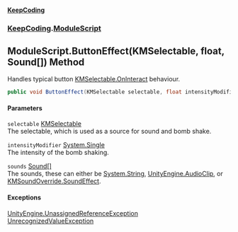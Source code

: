 #### [KeepCoding](index.md 'index')
### [KeepCoding](KeepCoding.md 'KeepCoding').[ModuleScript](KeepCoding_ModuleScript.md 'KeepCoding.ModuleScript')
## ModuleScript.ButtonEffect(KMSelectable, float, Sound[]) Method
Handles typical button [KMSelectable.OnInteract](https://docs.microsoft.com/en-us/dotnet/api/KMSelectable.OnInteract 'KMSelectable.OnInteract') behaviour.  
```csharp
public void ButtonEffect(KMSelectable selectable, float intensityModifier=0f, params KeepCoding.Sound[] sounds);
```
#### Parameters
<a name='KeepCoding_ModuleScript_ButtonEffect(KMSelectable_float_KeepCoding_Sound__)_selectable'></a>
`selectable` [KMSelectable](https://docs.microsoft.com/en-us/dotnet/api/KMSelectable 'KMSelectable')  
The selectable, which is used as a source for sound and bomb shake.
  
<a name='KeepCoding_ModuleScript_ButtonEffect(KMSelectable_float_KeepCoding_Sound__)_intensityModifier'></a>
`intensityModifier` [System.Single](https://docs.microsoft.com/en-us/dotnet/api/System.Single 'System.Single')  
The intensity of the bomb shaking.
  
<a name='KeepCoding_ModuleScript_ButtonEffect(KMSelectable_float_KeepCoding_Sound__)_sounds'></a>
`sounds` [Sound](KeepCoding_Sound.md 'KeepCoding.Sound')[[]](https://docs.microsoft.com/en-us/dotnet/api/System.Array 'System.Array')  
The sounds, these can either be [System.String](https://docs.microsoft.com/en-us/dotnet/api/System.String 'System.String'), [UnityEngine.AudioClip](https://docs.microsoft.com/en-us/dotnet/api/UnityEngine.AudioClip 'UnityEngine.AudioClip'), or [KMSoundOverride.SoundEffect](https://docs.microsoft.com/en-us/dotnet/api/KMSoundOverride.SoundEffect 'KMSoundOverride.SoundEffect').
  
#### Exceptions
[UnityEngine.UnassignedReferenceException](https://docs.microsoft.com/en-us/dotnet/api/UnityEngine.UnassignedReferenceException 'UnityEngine.UnassignedReferenceException')  
[UnrecognizedValueException](KeepCoding_UnrecognizedValueException.md 'KeepCoding.UnrecognizedValueException')  
